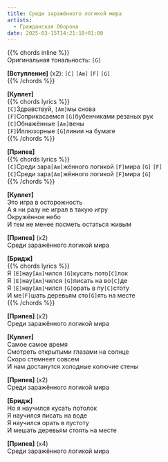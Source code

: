 ```yaml
---
title: Среди заражённого логикой мира
artists: 
  - Гражданская Оборона
date: 2025-03-15T14:21:18+01:00
---
```


{{% chords inline %}}  
Оригинальная тональность: `[G]`
  
**[Вступление]** (х2): `[С]` `[Am]` `[F]` `[G]`  
{{% /chords %}}

**[Куплет]**  
{{% chords lyrics %}}  
`[С]`Здравствуй, `[Am]`мы снова  
`[F]`Соприкасаемся `[G]`бубенчиками резаных рук  
`[С]`Обнажённые `[Am]`вены  
`[F]`Иллюзорные `[G]`линии на бумаге  
{{% /chords %}}

**[Припев]**  
{{% chords lyrics %}}  
`[С]`Среди зара`[Am]`жённого логикой `[F]`мира `[G]` `[F]`  
`[С]`Среди зара`[Am]`жённого логикой `[F]`мира `[G]`  
{{% /chords %}}

**[Куплет]**  
Это игра в осторожность  
А я ни разу не играл в такую игру  
Окружённое небо  
И тем не менее посметь остаться живым

**[Припев]** (x2)  
Среди заражённого логикой мира

**[Бридж]**  
{{% chords lyrics %}}  
Я `[E]`нау`[Am]`чился `[G]`кусать пото`[C]`лок  
Я `[E]`нау`[Am]`чился `[G]`писать на во`[C]`де  
Я `[E]`нау`[Am]`чился `[G]`орать в пу`[C]`стоту  
И ме`[F]`шать деревьям сто`[G]`ять на месте  
{{% /chords %}}

**[Припев]** (x2)  
Среди заражённого логикой мира

**[Куплет]**  
Самое самое время  
Смотреть открытыми глазами на солнце  
Скоро стемнеет совсем  
И нам достанутся холодные колючие стены

**[Припев]** (x2)  
Среди заражённого логикой мира

**[Бридж]**  
Но я научился кусать потолок  
Я научился писать на воде  
Я научился орать в пустоту  
И мешать деревьям стоять на месте  

**[Припев]** (x4)  
Среди заражённого логикой мира
